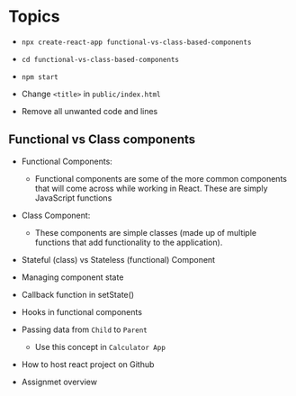 # Topics

- `npx create-react-app functional-vs-class-based-components`

- `cd functional-vs-class-based-components`

- `npm start`

- Change `<title>` in `public/index.html`

- Remove all unwanted code and lines



## Functional vs Class components

- Functional Components: 
  - Functional components are some of the more common components that will come across while working in React. These are simply JavaScript functions

- Class Component: 
  - These components are simple classes (made up of multiple functions that add functionality to the application).

- Stateful (class) vs Stateless (functional) Component

- Managing component state

- Callback function in setState()

- Hooks in functional components



- Passing data from `Child` to `Parent`
  - Use this concept in `Calculator App`

- How to host react project on Github

- Assignmet overview

